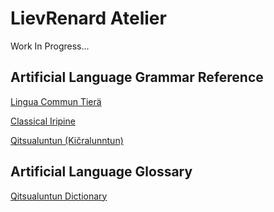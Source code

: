 # LievRenard Atelier



Work In Progress...





## Artificial Language Grammar Reference



<a href="https://lievrenard.github.io/LievRenard/LCT/Introduction">Lingua Commun Tier&auml;</a>

<a href="https://lievrenard.github.io/LievRenard/Iripine/Introduction">Classical Iripine</a>

<a href="https://lievrenard.github.io/LievRenard/Qitsualuntun/Introduction">Qitsualuntun (Ki&ccaron;ralunntun)</a>



## Artificial Language Glossary



<a href="https://planet-tail-592.notion.site/007ef583516f427daef004d9264a39a0?v=aec5e107569d48c1b428a51b1092982f">Qitsualuntun Dictionary</a>
